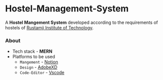 # Hostel-Management-System

A **Hostel Mangement System** developed according to the requirements of hostels of [Rustamji Institute of Technology](https://rjit.ac.in/).

### About

- Tech stack - **MERN**
- Platforms to be used
  - `Mangement` - [Notion](https://www.notion.so/)
  - `Design` - [AdobeXD](https://www.adobe.com/in/products/xd.html)
  - `Code-Editor` - [Vscode](https://code.visualstudio.com/)
